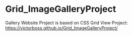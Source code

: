 # Grid_ImageGalleryProject
Gallery Website Project is based on CSS Grid
View Project: https://victorboss.github.io/Grid_ImageGalleryProject/
